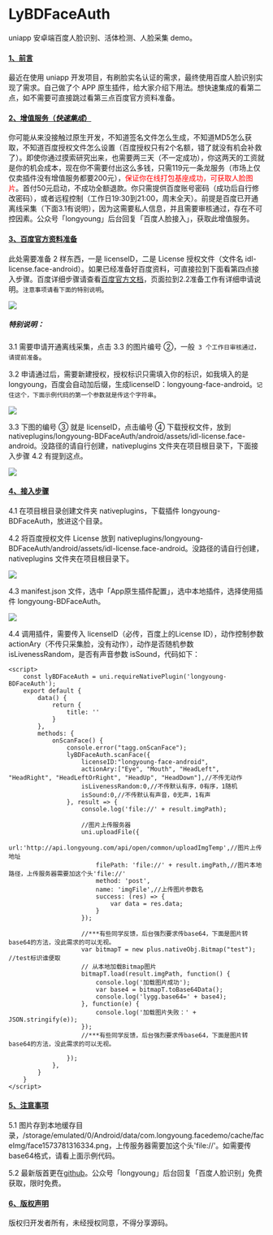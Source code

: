 # LyBDFaceAuth

uniapp 安卓端百度人脸识别、活体检测、人脸采集 demo。

#### <u>1、前言</u>

最近在使用 uniapp 开发项目，有刷脸实名认证的需求，最终使用百度人脸识别实现了需求。自己做了个 APP 原生插件，给大家介绍下用法。想快速集成的看第二点，如不需要可直接跳过看第三点百度官方资料准备。

#### <u>2、增值服务（*快速集成*）</u>

你可能从来没接触过原生开发，不知道签名文件怎么生成，不知道MD5怎么获取，不知道百度授权文件怎么设置（百度授权只有2个名额，错了就没有机会补救了）。即使你通过摸索研究出来，也需要两三天（不一定成功），你这两天的工资就是你的机会成本，现在你不需要付出这么多钱，只需119元一条龙服务（市场上仅仅卖插件没有增值服务都要200元），<font color=red>保证你在线打包基座成功，可获取人脸图片</font>。首付50元启动，不成功全额退款。你只需提供百度账号密码（成功后自行修改密码），或者远程控制（工作日19:30到21:00，周末全天）。前提是百度已开通离线采集（下面3.1有说明），因为这需要私人信息，并且需要审核通过，存在不可控因素。公众号「longyoung」后台回复「百度人脸接入」，获取此增值服务。

#### <u>3、百度官方资料准备</u>

此处需要准备 2 样东西，一是 licenseID，二是 License 授权文件（文件名 idl-license.face-android）。如果已经准备好百度资料，可直接拉到下面看第四点接入步骤。百度详细步骤请查看[百度官方文档](https://ai.baidu.com/docs#/FaceSDK-Collect-WithLiveness-Android/top)，页面拉到2.2准备工作有详细申请说明。`注意事项请看下面的特别说明`。

![](https://user-gold-cdn.xitu.io/2019/12/2/16ec6b223e010d3d?w=674&h=173&f=png&s=19634)

##### 特别说明：

3.1 需要申请开通离线采集，点击 3.3 的图片编号 ②，一般` 3 个工作日审核通过，请提前准备`。

3.2 申请通过后，需要新建授权，授权标识只需填入你的标识，如我填入的是 longyoung，百度会自动加后缀，生成licenseID：longyoung-face-android。`记住这个，下面示例代码的第一个参数就是传这个字符串`。

![](https://user-gold-cdn.xitu.io/2019/12/2/16ec6a255df13d14?w=527&h=557&f=png&s=49704)

3.3 下图的编号 ③ 就是 licenseID，点击编号 ④ 下载授权文件，放到 nativeplugins/longyoung-BDFaceAuth/android/assets/idl-license.face-android。没路径的请自行创建，nativeplugins 文件夹在项目根目录下，下面接入步骤 4.2 有提到这点。


![](https://user-gold-cdn.xitu.io/2019/12/3/16ec94453bedfd08?w=1019&h=926&f=png&s=94919)

#### <u>4、接入步骤</u>

4.1 在项目根目录创建文件夹 nativeplugins，下载插件 longyoung-BDFaceAuth，放进这个目录。

4.2 将百度授权文件 License 放到 nativeplugins/longyoung-BDFaceAuth/android/assets/idl-license.face-android。没路径的请自行创建，nativeplugins 文件夹在项目根目录下。

![](https://user-gold-cdn.xitu.io/2019/12/3/16ec98a14d13fac3?w=339&h=378&f=png&s=15822)

4.3 manifest.json 文件，选中「App原生插件配置」，选中本地插件，选择使用插件 longyoung-BDFaceAuth。


![](https://user-gold-cdn.xitu.io/2019/12/3/16ec98d537f2f641?w=1213&h=625&f=png&s=82439)

4.4 调用插件，需要传入 licenseID（必传，百度上的License ID），动作控制参数 actionAry（不传只采集脸，没有动作），动作是否随机参数 isLivenessRandom，是否有声音参数 isSound，代码如下：

```
<script>
	const lyBDFaceAuth = uni.requireNativePlugin('longyoung-BDFaceAuth');
	export default {
		data() {
			return {
				title: ''
			}
		},
		methods: {
			onScanFace() {
				console.error("tagg.onScanFace");
				lyBDFaceAuth.scanFace({
					licenseID:"longyoung-face-android",
					actionAry:["Eye", "Mouth", "HeadLeft", "HeadRight", "HeadLeftOrRight", "HeadUp", "HeadDown"],//不传无动作
					isLivenessRandom:0,//不传默认有序，0有序，1随机
					isSound:0,//不传默认有声音，0无声，1有声
				}, result => {
					console.log('file://' + result.imgPath);
					
					//图片上传服务器
					uni.uploadFile({
						url:'http://api.longyoung.com/api/open/common/uploadImgTemp',//图片上传地址
						filePath: 'file://' + result.imgPath,//图片本地路径，上传服务器需要加这个头'file://'
						method: 'post',
						name: 'imgFile',//上传图片参数名
						success: (res) => {
							var data = res.data;
						}
					});
					
					//***有些同学反馈，后台强烈要求传base64，下面是图片转base64的方法，没此需求的可以无视。
					var bitmapT = new plus.nativeObj.Bitmap("test"); //test标识谁便取
					// 从本地加载Bitmap图片
					bitmapT.load(result.imgPath, function() {
						console.log('加载图片成功');
						var base4 = bitmapT.toBase64Data();
						console.log('lygg.base64=' + base4);
					}, function(e) {
						console.log('加载图片失败：' + JSON.stringify(e));
					});
					//***有些同学反馈，后台强烈要求传base64，下面是图片转base64的方法，没此需求的可以无视。
					
				});
			},
		}
	}
</script>
```

#### <u>5、注意事项</u>

5.1 图片存到本地缓存目录，/storage/emulated/0/Android/data/com.longyoung.facedemo/cache/faceImg/face1573781316334.png，上传服务器需要加这个头'file://'。如需要传base64格式，请看上面示例代码。

5.2 最新版首更在[github](https://github.com/longyoung/LyBDFaceAuthDemo.git)。公众号「longyoung」后台回复「百度人脸识别」免费获取，限时免费。

#### <u>6、版权声明</u>
版权归开发者所有，未经授权同意，不得分享源码。
